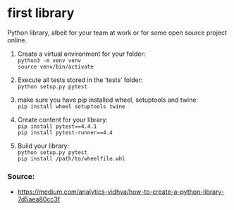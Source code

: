 # first library
Python library, albeit for your team at work or for some open source project online.

1. Create a virtual environment for your folder:  
```python3 -m venv venv```   
```source venv/bin/activate```

2. Execute all tests stored in the ‘tests’ folder:  
```python setup.py pytest```

3. make sure you have pip installed wheel, setuptools and twine:  
```pip install wheel setuptools twine```

4. Create content for your library:  
`pip install pytest==4.4.1`  
`pip install pytest-runner==4.4`

5. Build your library:  
```python setup.py pytest```  
```pip install /path/to/wheelfile.whl```
### Source: 
- https://medium.com/analytics-vidhya/how-to-create-a-python-library-7d5aea80cc3f
